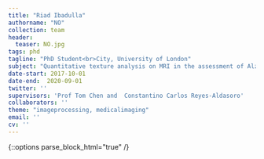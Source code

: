 ```yaml
---
title: "Riad Ibadulla"
authorname: "NO"
collection: team
header:
  teaser: NO.jpg
tags: phd
tagline: "PhD Student<br>City, University of London"
subject: "Quantitative texture analysis on MRI in the assessment of Alzheimer’s disease"
date-start: 2017-10-01
date-end:  2020-09-01
twitter: ''
supervisors: 'Prof Tom Chen and  Constantino Carlos Reyes-Aldasoro'
collaborators: ''
theme: "imageprocessing, medicalimaging"
email: ''
cv: ''
---
```

{::options parse_block_html="true" /}

<p align= "justify">
